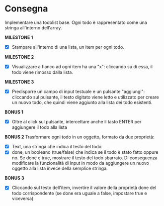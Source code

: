 # Consegna
Implementare una todolist base. Ogni todo è rappresentato come una stringa all'interno dell'array.

**MILESTONE 1**
- [x] Stampare all'interno di una lista, un item per ogni todo.

**MILESTONE 2**
- [x] Visualizzare a fianco ad ogni item ha una "x": cliccando su di essa, il todo viene rimosso dalla lista.

**MILESTONE 3**
- [x] Predisporre un campo di input testuale e un pulsante "aggiungi": cliccando sul pulsante, il testo digitato viene letto e utilizzato per creare un nuovo todo, che quindi viene aggiunto alla lista dei todo esistenti.

**BONUS 1**
- [x] Oltre al click sul pulsante, intercettare anche il tasto ENTER per aggiungere il todo alla lista

**BONUS 2**
Trasformare ogni todo in un oggetto, formato da due proprietà:
- [x] Text, una stringa che indica il testo del todo
- [x] done, un booleano (true/false) che indica se il todo è stato fatto oppure no. Se done è true, mostrare il testo del todo sbarrato.
Di conseguenza modificare la funzionalità di input in modo da aggiungere un nuovo oggetto alla lista invece della semplice stringa.

**BONUS 3**
- [x] Cliccando sul testo dell'item, invertire il valore della proprietà done del todo corrispondente (se done era uguale a false, impostare true e viceversa)